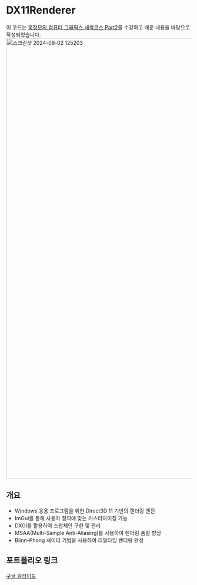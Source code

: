 # DX11Renderer
이 코드는 [홍정모의 컴퓨터 그래픽스 새싹코스 Part2](https://honglab.co.kr/courses/graphicspt2)를 수강하고 배운 내용을 바탕으로 작성되었습니다.
<img width="1196" alt="스크린샷 2024-09-02 125203" src="https://github.com/user-attachments/assets/57f03f5d-ea65-46b0-ad7f-22d236ad41a8">
## 개요
- Windows 응용 프로그램을 위한 Direct3D 11 기반의 렌더링 엔진
- ImGui를 통해 사용자 정의에 맞는 커스터마이징 가능
- DXGI를 활용하여 스왑체인 구현 및 관리
- MSAA(Multi-Sample Anti-Aliasing)를 사용하여 렌더링 품질 향상
- Blinn-Phong 셰이더 기법을 사용하여 리얼타임 렌더링 완성
## 포트폴리오 링크
[구글 슬라이드](https://docs.google.com/presentation/d/1Gy9jdPKyIQUjzyj-krkYLxnRK2Ln0lrGBvYxNoshnng/edit#slide=id.g2f80da58c24_1_100)
